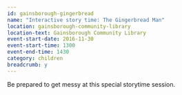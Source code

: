 ```yaml
---
id: gainsborough-gingerbread
name: "Interactive story time: The Gingerbread Man"
location: gainsborough-community-library
location-text: Gainsborough Community Library
event-start-date: 2016-11-30
event-start-time: 1300
event-end-time: 1430
category: children
breadcrumb: y
---
```


Be prepared to get messy at this special storytime session.
